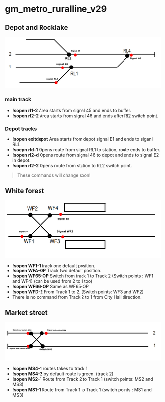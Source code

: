 # gm_metro_ruralline_v29

## Depot and Rocklake 
![depot and rocklake](https://github.com/GamerXsakuboy99/metrostroi-maps/blob/master/pictures/depot-rocklake.png?raw=true)

### main track
- **!sopen rl1-2** Area starts from signal 45 and ends to buffer.
- **!sopen rl2-2** Area starts from signal 46 and ends after Rl2 switch point.

### Depot tracks
- **!sopen exitdepot** Area starts from depot signal E1 and ends to siganl RL1.
- **!soepn rld-1** Opens route from signal RL1 to station, route ends to buffer.
- **!sopen rl2-d** Opens route from signal 46 to depot and ends to signal E2 in depot.
- **!sopen rl2-2** Opens route from station to RL2 switch point.  
> These commands will change soon!

## White forest
![Whiteforest](https://github.com/GamerXsakuboy99/metrostroi-maps/blob/master/pictures/white-forest.png?raw=true)
- **!sopen WF1-1** track one default position.
- **!sopen WFA-OP** Track two default position.
- **!sopen WF65-OP** Switch from track 1 to Track 2 (Switch points : WF1 and WF4) (can be used from 2 to 1 too)
- **!sopen WF66-OP** Same as WF65-OP
- **!sopen WFD-2** From Track 1 to 2, (Switch points: WF3 and WF2)
- There is no command from Track 2 to 1 from City Hall direction.

## Market street
![Marketstreet](https://github.com/GamerXsakuboy99/metrostroi-maps/blob/master/pictures/market%20street.png?raw=true)
- **!sopen MS4-1** routes takes to track 1
- **!sopen MS4-2** by default route is green. (track 2)
- **!sopen MS2-1** Route from Track 2 to Track 1 (switch points: MS2 and MS3)
- **!sopen MS1-1** Route from Track 1 to Track 1 (switch points : MS1 and MS3)
